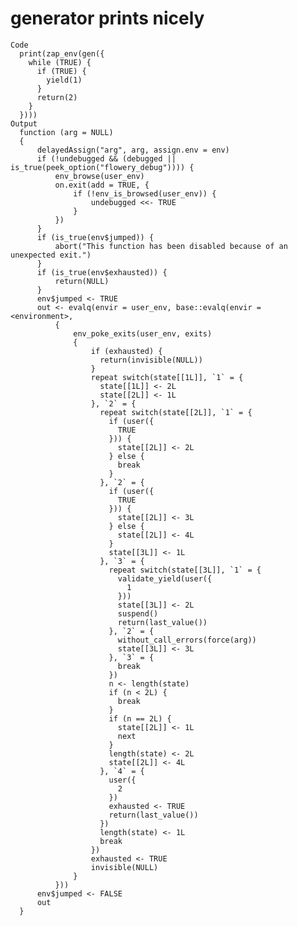 # generator prints nicely

    Code
      print(zap_env(gen({
        while (TRUE) {
          if (TRUE) {
            yield(1)
          }
          return(2)
        }
      })))
    Output
      function (arg = NULL) 
      {
          delayedAssign("arg", arg, assign.env = env)
          if (!undebugged && (debugged || is_true(peek_option("flowery_debug")))) {
              env_browse(user_env)
              on.exit(add = TRUE, {
                  if (!env_is_browsed(user_env)) {
                      undebugged <<- TRUE
                  }
              })
          }
          if (is_true(env$jumped)) {
              abort("This function has been disabled because of an unexpected exit.")
          }
          if (is_true(env$exhausted)) {
              return(NULL)
          }
          env$jumped <- TRUE
          out <- evalq(envir = user_env, base::evalq(envir = <environment>, 
              {
                  env_poke_exits(user_env, exits)
                  {
                      if (exhausted) {
                        return(invisible(NULL))
                      }
                      repeat switch(state[[1L]], `1` = {
                        state[[1L]] <- 2L
                        state[[2L]] <- 1L
                      }, `2` = {
                        repeat switch(state[[2L]], `1` = {
                          if (user({
                            TRUE
                          })) {
                            state[[2L]] <- 2L
                          } else {
                            break
                          }
                        }, `2` = {
                          if (user({
                            TRUE
                          })) {
                            state[[2L]] <- 3L
                          } else {
                            state[[2L]] <- 4L
                          }
                          state[[3L]] <- 1L
                        }, `3` = {
                          repeat switch(state[[3L]], `1` = {
                            validate_yield(user({
                              1
                            }))
                            state[[3L]] <- 2L
                            suspend()
                            return(last_value())
                          }, `2` = {
                            without_call_errors(force(arg))
                            state[[3L]] <- 3L
                          }, `3` = {
                            break
                          })
                          n <- length(state)
                          if (n < 2L) {
                            break
                          }
                          if (n == 2L) {
                            state[[2L]] <- 1L
                            next
                          }
                          length(state) <- 2L
                          state[[2L]] <- 4L
                        }, `4` = {
                          user({
                            2
                          })
                          exhausted <- TRUE
                          return(last_value())
                        })
                        length(state) <- 1L
                        break
                      })
                      exhausted <- TRUE
                      invisible(NULL)
                  }
              }))
          env$jumped <- FALSE
          out
      }

